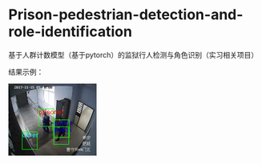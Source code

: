 # Prison-pedestrian-detection-and-role-identification
基于人群计数模型（基于pytorch）的监狱行人检测与角色识别（实习相关项目）

结果示例：

![github](https://github.com/MrJoeyM/Prison-pedestrian-detection-and-role-identification/blob/master/1212.png "github")  
